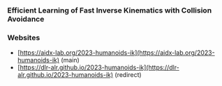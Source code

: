 ### Efficient Learning of Fast Inverse Kinematics with Collision Avoidance

### Websites 
 - [https://aidx-lab.org/2023-humanoids-ik](https://aidx-lab.org/2023-humanoids-ik) (main)
 - [https://dlr-alr.github.io/2023-humanoids-ik](https://dlr-alr.github.io/2023-humanoids-ik) (redirect)
